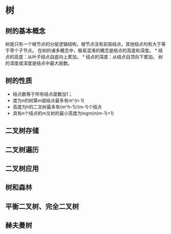 # 树
  ## 树的基本概念
  树是只有一个根节点的分层逻辑结构，根节点没有前驱结点，其他结点均有大于等于零个子节点。
    在树的诸多概念中，极易混淆的概念是结点的高度和深度。
    * 结点的高度：从叶子结点自底向上累加。
    * 结点的深度：从结点自顶向下累加。
    树的深度或深度是结点中最大层数。
  ## 树的性质
  * 结点数等于所有结点度数加1；
  * 度为n的树第m层结点最多有m^(n-1)
  * 高度为h的二叉树最多有(m^h-1)/(m-1)个结点
  * 具有n个结点的m叉树的最小高度为logm(n(m-1)+1)
## 二叉树存储

## 二叉树遍历

## 二叉树应用

## 树和森林

## 平衡二叉树、完全二叉树

## 赫夫曼树
